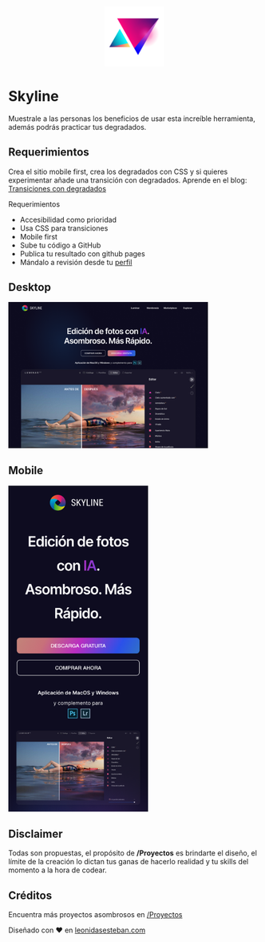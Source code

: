 <div align="center">
<a href="https://leonidasesteban.com/proyectos">
  <img width="120px"  src="https://raw.githubusercontent.com/no-te-rindas/logo/main/Logo/LeonidasEsteban-destello-envolvente-cuadrada.png" />
</a>
</div>

# Skyline

Muestrale a las personas los beneficios de usar esta increíble herramienta, además podrás practicar tus degradados.

## Requerimientos

Crea el sitio mobile first, crea los degradados con CSS y si quieres experimentar añade una transición con degradados.
Aprende en el blog: [Transiciones con degradados](https://leonidasesteban.com/blog/transicion-de-degradados-en-css)

Requerimientos

- Accesibilidad como prioridad
- Usa CSS para transiciones
- Mobile first
- Sube tu código a GitHub
- Publica tu resultado con github pages
- Mándalo a revisión desde tu [perfil](https://leonidasesteban.com/estudiante)

## Desktop

<img width="400px"  src="https://github.com/no-te-rindas/imagenes/blob/main/Readmes/skyline/skyline-desktop.png?raw=true" />

## Mobile

<img width="280px"  src="https://github.com/no-te-rindas/imagenes/blob/main/Readmes/skyline/skyline-mobile.png?raw=true" />

## Disclaimer

Todas son propuestas, el propósito de **/Proyectos** es brindarte el diseño, el límite de la creación lo dictan tus ganas de hacerlo realidad y tu skills del momento a la hora de codear.

## Créditos

Encuentra más proyectos asombrosos en [/Proyectos](https://leonidasesteban.com/proyectos)

Diseñado con ♥️ en [leonidasesteban.com](https://leonidasesteban.com)

